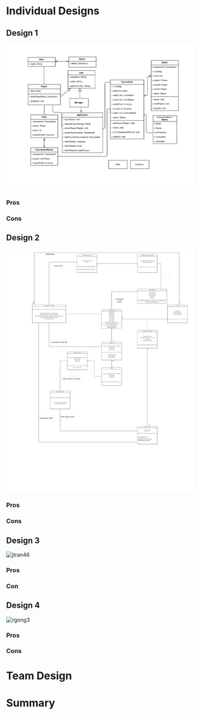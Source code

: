 # Individual Designs
## Design 1
![dlee317](../Design-Individual/dlee317/design.png)
### Pros
### Cons
## Design 2
![ywang3134](../Design-Individual/ywang3134/design.png)
### Pros
### Cons
## Design 3
![jtran46](../Design-Individual/jtran46/design.png)
### Pros
### Con
## Design 4
![rgong3](../Design-Individual/rgong3/design.png)
### Pros
### Cons
# Team Design
# Summary

